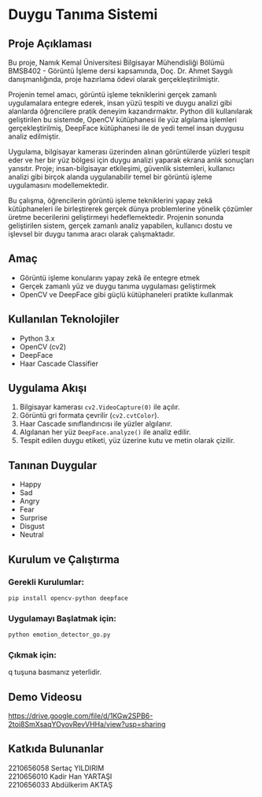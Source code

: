 #  Duygu Tanıma Sistemi

## Proje Açıklaması
Bu proje, Namık Kemal Üniversitesi Bilgisayar Mühendisliği Bölümü BMSB402 - Görüntü İşleme dersi kapsamında, Doç. Dr. Ahmet Saygılı danışmanlığında, proje hazırlama ödevi olarak gerçekleştirilmiştir.

Projenin temel amacı, görüntü işleme tekniklerini gerçek zamanlı uygulamalara entegre ederek, insan yüzü tespiti ve duygu analizi gibi alanlarda öğrencilere pratik deneyim kazandırmaktır. Python dili kullanılarak geliştirilen bu sistemde, OpenCV kütüphanesi ile yüz algılama işlemleri gerçekleştirilmiş, DeepFace kütüphanesi ile de yedi temel insan duygusu analiz edilmiştir.

Uygulama, bilgisayar kamerası üzerinden alınan görüntülerde yüzleri tespit eder ve her bir yüz bölgesi için duygu analizi yaparak ekrana anlık sonuçları yansıtır. Proje; insan-bilgisayar etkileşimi, güvenlik sistemleri, kullanıcı analizi gibi birçok alanda uygulanabilir temel bir görüntü işleme uygulamasını modellemektedir.

Bu çalışma, öğrencilerin görüntü işleme tekniklerini yapay zekâ kütüphaneleri ile birleştirerek gerçek dünya problemlerine yönelik çözümler üretme becerilerini geliştirmeyi hedeflemektedir. Projenin sonunda geliştirilen sistem, gerçek zamanlı analiz yapabilen, kullanıcı dostu ve işlevsel bir duygu tanıma aracı olarak çalışmaktadır.


## Amaç
- Görüntü işleme konularını yapay zekâ ile entegre etmek
- Gerçek zamanlı yüz ve duygu tanıma uygulaması geliştirmek
- OpenCV ve DeepFace gibi güçlü kütüphaneleri pratikte kullanmak

## Kullanılan Teknolojiler
- Python 3.x
- OpenCV (cv2)
- DeepFace
- Haar Cascade Classifier

## Uygulama Akışı
1. Bilgisayar kamerası `cv2.VideoCapture(0)` ile açılır.
2. Görüntü gri formata çevrilir (`cv2.cvtColor`).
3. Haar Cascade sınıflandırıcısı ile yüzler algılanır.
4. Algılanan her yüz `DeepFace.analyze()` ile analiz edilir.
5. Tespit edilen duygu etiketi, yüz üzerine kutu ve metin olarak çizilir.

## Tanınan Duygular
- Happy
- Sad
- Angry
- Fear
- Surprise
- Disgust
- Neutral

## Kurulum ve Çalıştırma

### Gerekli Kurulumlar:
```bash
pip install opencv-python deepface
```

### Uygulamayı Başlatmak için:
```bash
python emotion_detector_go.py
```

### Çıkmak için:
q tuşuna basmanız yeterlidir.

## Demo Videosu
https://drive.google.com/file/d/1KGw2SPB6-2toi8SmXsaqYOyovRevVHHa/view?usp=sharing

## Katkıda Bulunanlar
2210656058 Sertaç YILDIRIM   
2210656010 Kadir Han YARTAŞI   
2210656033 Abdülkerim AKTAŞ

